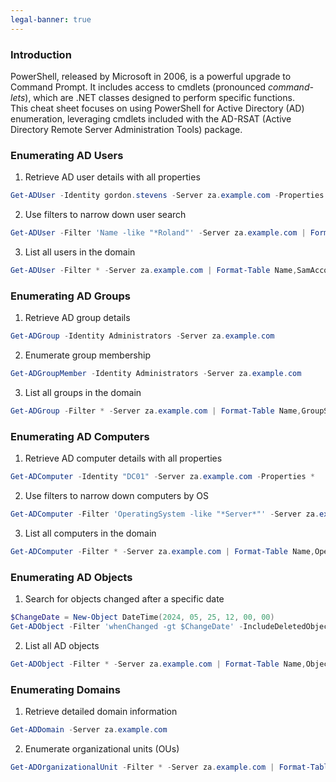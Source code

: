 ```yaml
---
legal-banner: true
---
```


### **Introduction**

PowerShell, released by Microsoft in 2006, is a powerful upgrade to Command Prompt. It includes access to cmdlets (pronounced *command-lets*), which are .NET classes designed to perform specific functions.  
This cheat sheet focuses on using PowerShell for Active Directory (AD) enumeration, leveraging cmdlets included with the AD-RSAT (Active Directory Remote Server Administration Tools) package.

### **Enumerating AD Users**

1. Retrieve AD user details with all properties  
```powershell
Get-ADUser -Identity gordon.stevens -Server za.example.com -Properties *
```

2. Use filters to narrow down user search  
```powershell
Get-ADUser -Filter 'Name -like "*Roland"' -Server za.example.com | Format-Table Name,SamAccountName -A
```

3. List all users in the domain  
```powershell
Get-ADUser -Filter * -Server za.example.com | Format-Table Name,SamAccountName -AutoSize
```  

### **Enumerating AD Groups**

1. Retrieve AD group details  
```powershell
Get-ADGroup -Identity Administrators -Server za.example.com
```

2. Enumerate group membership  
```powershell
Get-ADGroupMember -Identity Administrators -Server za.example.com
```

3. List all groups in the domain  
```powershell
Get-ADGroup -Filter * -Server za.example.com | Format-Table Name,GroupScope -AutoSize
```  

### **Enumerating AD Computers**

1. Retrieve AD computer details with all properties  
```powershell
Get-ADComputer -Identity "DC01" -Server za.example.com -Properties *
```

2. Use filters to narrow down computers by OS  
```powershell
Get-ADComputer -Filter 'OperatingSystem -like "*Server*"' -Server za.example.com | Format-Table Name,OperatingSystem -A
```

3. List all computers in the domain  
```powershell
Get-ADComputer -Filter * -Server za.example.com | Format-Table Name,OperatingSystem -AutoSize
```  

### **Enumerating AD Objects**

1. Search for objects changed after a specific date  
```powershell
$ChangeDate = New-Object DateTime(2024, 05, 25, 12, 00, 00)
Get-ADObject -Filter 'whenChanged -gt $ChangeDate' -IncludeDeletedObjects -Server za.example.com
```

2. List all AD objects  
```powershell
Get-ADObject -Filter * -Server za.example.com | Format-Table Name,ObjectClass -AutoSize
```  
### **Enumerating Domains**

1. Retrieve detailed domain information  
```powershell
Get-ADDomain -Server za.example.com
```  
2. Enumerate organizational units (OUs)  
```powershell
Get-ADOrganizationalUnit -Filter * -Server za.example.com | Format-Table Name,DistinguishedName -A
```  
